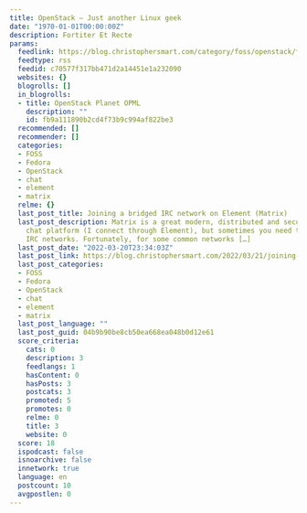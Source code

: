 ```yaml
---
title: OpenStack – Just another Linux geek
date: "1970-01-01T00:00:00Z"
description: Fortiter Et Recte
params:
  feedlink: https://blog.christophersmart.com/category/foss/openstack/feed/
  feedtype: rss
  feedid: c70577f317bb471d2a14451e1a232090
  websites: {}
  blogrolls: []
  in_blogrolls:
  - title: OpenStack Planet OPML
    description: ""
    id: fb9a111890b2cd4f73b9c994af822be3
  recommended: []
  recommender: []
  categories:
  - FOSS
  - Fedora
  - OpenStack
  - chat
  - element
  - matrix
  relme: {}
  last_post_title: Joining a bridged IRC network on Element (Matrix)
  last_post_description: Matrix is a great modern, distributed and secure open source
    chat platform (I connect through Element), but sometimes you need to connect to
    IRC networks. Fortunately, for some common networks […]
  last_post_date: "2022-03-20T23:34:03Z"
  last_post_link: https://blog.christophersmart.com/2022/03/21/joining-a-bridged-irc-network-on-element-matrix/
  last_post_categories:
  - FOSS
  - Fedora
  - OpenStack
  - chat
  - element
  - matrix
  last_post_language: ""
  last_post_guid: 04b9b90be8cb50ea668ea048b0d12e61
  score_criteria:
    cats: 0
    description: 3
    feedlangs: 1
    hasContent: 0
    hasPosts: 3
    postcats: 3
    promoted: 5
    promotes: 0
    relme: 0
    title: 3
    website: 0
  score: 18
  ispodcast: false
  isnoarchive: false
  innetwork: true
  language: en
  postcount: 10
  avgpostlen: 0
---
```

